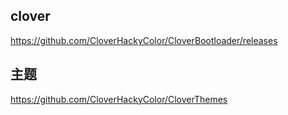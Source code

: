 ## clover
https://github.com/CloverHackyColor/CloverBootloader/releases  

## 主题 
https://github.com/CloverHackyColor/CloverThemes  
